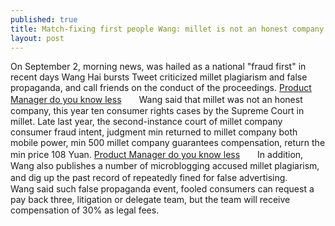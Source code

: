```yaml
---
published: true
title: Match-fixing first people Wang: millet is not an honest company
layout: post
---
```

On September 2, morning news, was hailed as a national \"fraud first\" in recent days Wang Hai bursts Tweet criticized millet plagiarism and false propaganda, and call friends on the conduct of the proceedings. [Product Manager do you know less](http://designercase.devhub.com/blog/2668882-product-manager-do-you-know-less/)　　Wang said that millet was not an honest company, this year ten consumer rights cases by the Supreme Court in millet. Late last year, the second-instance court of millet company consumer fraud intent, judgment min returned to millet company both mobile power, min 500 millet company guarantees compensation, return the min price 108 Yuan. [Product Manager do you know less](http://designercase.devhub.com/blog/2668882-product-manager-do-you-know-less/)　　In addition, Wang also publishes a number of microblogging accused millet plagiarism, and dig up the past record of repeatedly fined for false advertising.　　Wang said such false propaganda event, fooled consumers can request a pay back three, litigation or delegate team, but the team will receive compensation of 30% as legal fees.